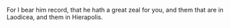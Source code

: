 For I bear him record, that he hath a great zeal for you, and them that are in Laodicea, and them in Hierapolis.
